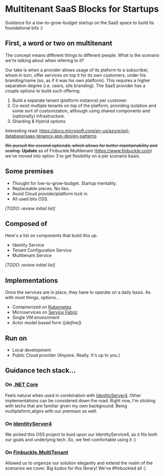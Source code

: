 # Multitenant SaaS Blocks for Startups

Guidance for a low-to-grow-budget startup on the SaaS space to build its foundational bits :)

## First, a word or two on multitenant
The concept means different things to different people. What is the scenario we're talking about when refering to it?

Our take is when a provider allows usage of its plaform to a subscriber, whom in turn, offer services on top it for its own customers, under his branding/name (so, as if it was his own platform). This requires a higher separation degree (i.e. users, site branding). The SaaS provider has a couple options to build such offering:

1. Build a separate tenant (platform instance) per customer.
2. Co-exist multiple tenants on top of the platform, providing isolation and some sort of customization, although using shared components and (optionally) infrastructure.
3. Sharding & Hybrid options

Interesting read: https://docs.microsoft.com/en-us/azure/sql-database/saas-tenancy-app-design-patterns

~~We pursuit the second optiondd, which allows for better maintainability and scaling.~~ **Update** as of Finbuckle.Multitenant (https://www.finbuckle.com) we've moved into option 3 to get flexibility on a per scenario basis.

## Some premises
* Thought for low-to-grow-budget. Startup mentality.
* Replaceable pieces. No ties.
* Avoid Cloud provider/platform lock in.
* All used bits OSS.

*[TODO: review initial list]*

## Composed of
Here's a list on components that build this up.

* Identity Service
* Tenant Configuration Service
* Multitenant Service

*[TODO: review initial list]*

## Implementations
Once the services are in place, they have to operate on a daily basis. As with most things, options...

* Containerized on [Kubernetes](https://github.com/kubernetes/kubernetes)
* Microservices on [Service Fabric](https://github.com/Microsoft/service-fabric)
* Single VM environment
* Actor model based form (*[define]*)

## Run on

* Local development
* Public Cloud provider (Anyone. Really. It's up to you.)

## Guidance tech stack...

### On [.NET Core](https://github.com/dotnet/core)
Feels natural when used in combination with [IdentityServer4](https://github.com/IdentityServer/IdentityServer4). Other implementations can be considered down the road. Right now, I'm sticking with techs that are familiar given my own background. Being multiplaform,aligns with our premises as well.

### On [IdentityServer4](https://github.com/IdentityServer/IdentityServer4)
We picked this OSS project to buid upon our IdentityService4, as it fits both our goals and underlying tech. So, we feel comfortable using it :)

### On [Finbuckle.MultiTenant](https://github.com/Finbuckle/Finbuckle.MultiTenant)
Allowed us to organize our solution elegantly and extend the realm of the scenarios we cover. Big kudos for this library! We've #finbuckled all :)
